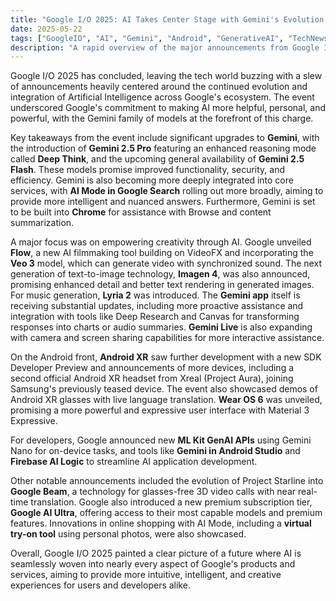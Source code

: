 ```yaml
---
title: "Google I/O 2025: AI Takes Center Stage with Gemini's Evolution and New Creative Tools"
date: 2025-05-22
tags: ["GoogleIO", "AI", "Gemini", "Android", "GenerativeAI", "TechNews"]
description: "A rapid overview of the major announcements from Google I/O 2025, highlighting advancements in Gemini, new AI-powered creative tools, and the future of Android."
---
```


Google I/O 2025 has concluded, leaving the tech world buzzing with a slew of announcements heavily centered around the continued evolution and integration of Artificial Intelligence across Google's ecosystem. The event underscored Google's commitment to making AI more helpful, personal, and powerful, with the Gemini family of models at the forefront of this charge.

Key takeaways from the event include significant upgrades to **Gemini**, with the introduction of **Gemini 2.5 Pro** featuring an enhanced reasoning mode called **Deep Think**, and the upcoming general availability of **Gemini 2.5 Flash**. These models promise improved functionality, security, and efficiency. Gemini is also becoming more deeply integrated into core services, with **AI Mode in Google Search** rolling out more broadly, aiming to provide more intelligent and nuanced answers. Furthermore, Gemini is set to be built into **Chrome** for assistance with Browse and content summarization.

A major focus was on empowering creativity through AI. Google unveiled **Flow**, a new AI filmmaking tool building on VideoFX and incorporating the **Veo 3** model, which can generate video with synchronized sound. The next generation of text-to-image technology, **Imagen 4**, was also announced, promising enhanced detail and better text rendering in generated images. For music generation, **Lyria 2** was introduced. The **Gemini app** itself is receiving substantial updates, including more proactive assistance and integration with tools like Deep Research and Canvas for transforming responses into charts or audio summaries. **Gemini Live** is also expanding with camera and screen sharing capabilities for more interactive assistance.

On the Android front, **Android XR** saw further development with a new SDK Developer Preview and announcements of more devices, including a second official Android XR headset from Xreal (Project Aura), joining Samsung's previously teased device. The event also showcased demos of Android XR glasses with live language translation. **Wear OS 6** was unveiled, promising a more powerful and expressive user interface with Material 3 Expressive.

For developers, Google announced new **ML Kit GenAI APIs** using Gemini Nano for on-device tasks, and tools like **Gemini in Android Studio** and **Firebase AI Logic** to streamline AI application development.

Other notable announcements included the evolution of Project Starline into **Google Beam**, a technology for glasses-free 3D video calls with near real-time translation. Google also introduced a new premium subscription tier, **Google AI Ultra**, offering access to their most capable models and premium features. Innovations in online shopping with AI Mode, including a **virtual try-on tool** using personal photos, were also showcased.

Overall, Google I/O 2025 painted a clear picture of a future where AI is seamlessly woven into nearly every aspect of Google's products and services, aiming to provide more intuitive, intelligent, and creative experiences for users and developers alike.
